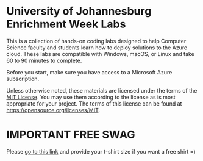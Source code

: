 # University of Johannesburg Enrichment Week Labs

This is a collection of hands-on coding labs designed to help Computer Science faculty and students learn how to deploy solutions to the Azure cloud. These labs are compatible with Windows, macOS, or Linux and take 60 to 90 minutes to complete.

Before you start, make sure you have access to a Microsoft Azure subscription.

Unless otherwise noted, these materials are licensed under the terms of the [MIT License](https://opensource.org/licenses/MIT). You may use them according to the license as is most appropriate for your project. The terms of this license can be found at https://opensource.org/licenses/MIT.

# IMPORTANT FREE SWAG
Please [go to this link](https://1drv.ms/x/s!Arc09fWv7JgIax-JmV5OMZJISCA) and provide your t-shirt size if you want a free shirt =)
